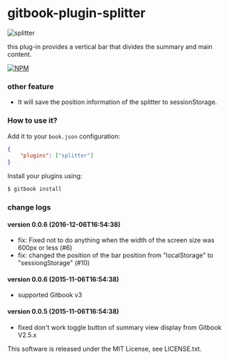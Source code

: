gitbook-plugin-splitter
==============

![splitter](https://raw.githubusercontent.com/yoshidax/gitbook-plugin-splitter/master/gitbook-splitter-demo.gif)

this plug-in provides a vertical bar that divides the summary and main content.

[![NPM](https://nodei.co/npm/gitbook-plugin-splitter.png?downloads=true&downloadRank=true&stars=true)](https://nodei.co/npm/gitbook-plugin-splitter/)

### other feature

* It will save the position information of the splitter to sessionStorage.

### How to use it?

Add it to your `book.json` configuration:

```json
{
    "plugins": ["splitter"]
}
```

Install your plugins using:

```bash
$ gitbook install
```

### change logs

#### version 0.0.6 (2016-12-06T16:54:38)

* fix: Fixed not to do anything when the width of the screen size was 600px or less (#6) 
* fix: changed the position of the bar position from "localStorage" to "sessiongStorage" (#10)

#### version 0.0.6 (2015-11-06T16:54:38)

* supported Gitbook v3

#### version 0.0.5 (2015-11-06T16:54:38)

* fixed don't work toggle button of summary view display from Gitbook V2.5.x

This software is released under the MIT License, see LICENSE.txt.

